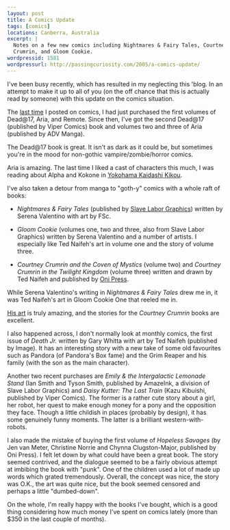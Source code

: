 ```yaml
--- 
layout: post
title: A Comics Update
tags: [comics]
locations: Canberra, Australia
excerpt: |
  Notes on a few new comics including Nightmares & Fairy Tales, Courtney
  Crumrin, and Gloom Cookie.
wordpressid: 1581
wordpressurl: http://passingcuriosity.com/2005/a-comics-update/
---
```


I've been busy recently, which has resulted in my neglecting this 'blog. In an
attempt to make it up to all of you (on the off chance that this is actually
read by someone) with this update on the comics situation.

The [last time](/2005/some-more-comics/) I posted on comics, I had just
purchased the first volumes of Dead@17, Aria, and Remote. Since then, I've got
the second Dead@17 (published by Viper Comics) book and volumes two and three
of Aria (published by ADV Manga).

The Dead@17 book is great. It isn't as dark as it could be, but sometimes
you're in the mood for non-gothic vampire/zombie/horror comics.

Aria is amazing. The last time I liked a cast of characters this much, I was
reading about Alpha and Kokone in [Yokohama Kaidashi Kikou][ykkscan].

[ykkscan]: http://ykk.misago.org/

I've also taken a detour from manga to "goth-y" comics with a whole raft of books:

* *Nightmares & Fairy Tales* (published by [Slave Labor Graphics][slg])
  written by Serena Valentino with art by FSc.

* *Gloom Cookie* (volumes one, two and three, also from Slave Labor Graphics)
  written by Serena Valentino and a number of artists. I especially like Ted
  Naifeh's art in volume one and the story of volume three.

* *Courtney Crumrin and the Coven of Mystics* (volume two) and *Courtney
  Crumrin in the Twilight Kingdom* (volume three) written and drawn by Ted
  Naifeh and published by [Oni Press][oni].

[slg]: http://www.slavelabor.com/
[oni]: http://www.onipress.com/

While Serena Valentino's writing in *Nightmares & Fairy Tales* drew me in, it
was Ted Naifeh's art in Gloom Cookie One that reeled me in.

[His art](http://www.tednaifeh.com/) is truly amazing, and the stories for the
*Courtney Crumrin* books are excellent.

I also happened across, I don't normally look at monthly comics, the first
issue of *Death Jr.* written by Gary Whitta with art by Ted Naifeh (published
by Image). It has an interesting story with a new take of some old favourites
such as Pandora (of Pandora's Box fame) and the Grim Reaper and his family
(with the son as the main character).

Another two recent purchases are *Emily & the Intergalactic Lemonade Stand*
(Ian Smith and Tyson Smith, published by AmazeInk, a division of Slave Labor
Graphics) and *Daisy Kutter: The Last Train* (Kazu Kibuishi, published by
Viper Comics). The former is a rather cute story about a girl, her robot, her
quest to make enough money for a pony and the opposition they face. Though a
little childish in places (probably by design), it has some genuinely funny
moments. The latter is a brilliant western-with-robots.

I also made the mistake of buying the first volume of *Hopeless Savages* (by
Jen van Meter, Christine Norrie and Chynna Clugston-Major, published by Oni
Press). I felt let down by what could have been a great book. The story seemed
contrived, and the dialogue seemed to be a fairly obvious attempt at imbibing
the book with "punk". One of the children used a lot of made up words which
grated tremendously. Overall, the concept was nice, the story was O.K., the
art was quite nice, but the book seemed censored and perhaps a little
"dumbed-down".

On the whole, I'm really happy with the books I've bought, which is a good
thing considering how much money I've spent on comics lately (more than $350
in the last couple of months).
